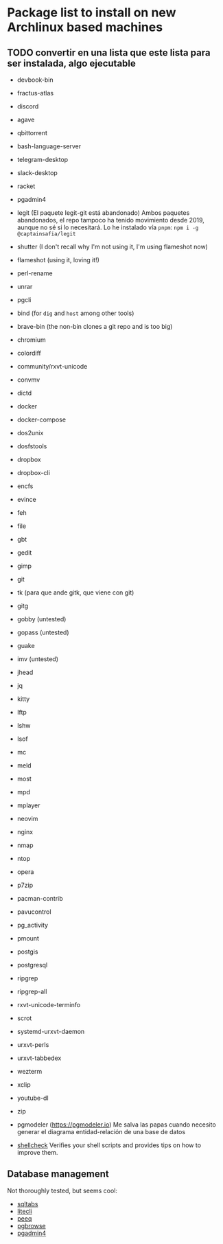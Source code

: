 # Package list to install on new Archlinux based machines

## TODO convertir en una lista que este lista para ser instalada, algo ejecutable

- devbook-bin
- fractus-atlas
- discord
- agave
- qbittorrent
- bash-language-server
- telegram-desktop
- slack-desktop
- racket
- pgadmin4
- legit (El paquete legit-git está abandonado)
  Ambos paquetes abandonados, el repo tampoco ha tenido movimiento desde 2019, aunque no sé si lo necesitará.
  Lo he instalado vía `pnpm`: `npm i -g @captainsafia/legit`

- shutter (I don't recall why I'm not using it, I'm using flameshot now)
- flameshot (using it, loving it!)
- perl-rename
- unrar
- pgcli
- bind (for `dig` and `host` among other tools)
- brave-bin (the non-bin clones a git repo and is too big)
- chromium
- colordiff
- community/rxvt-unicode
- convmv
- dictd
- docker
- docker-compose
- dos2unix
- dosfstools
- dropbox
- dropbox-cli
- encfs
- evince
- feh
- file
- gbt
- gedit
- gimp
- git
- tk (para que ande gitk, que viene con git)
- gitg
- gobby (untested)
- gopass (untested)
- guake
- imv (untested)
- jhead
- jq
- kitty
- lftp
- lshw
- lsof
- mc
- meld
- most
- mpd
- mplayer
- neovim
- nginx
- nmap
- ntop
- opera
- p7zip
- pacman-contrib
- pavucontrol
- pg_activity
- pmount
- postgis
- postgresql
- ripgrep
- ripgrep-all
- rxvt-unicode-terminfo
- scrot
- systemd-urxvt-daemon
- urxvt-perls
- urxvt-tabbedex
- wezterm
- xclip
- youtube-dl
- zip
- pgmodeler (https://pgmodeler.io)
  Me salva las papas cuando necesito generar el diagrama entidad-relación de una base de datos
- [shellcheck](https://www.shellcheck.net)
  Verifies your shell scripts and provides tips on how to improve them.

## Database management
Not thoroughly tested, but seems cool:

- [sqltabs](https://www.sqltabs.com/)
- [litecli](https://github.com/dbcli/litecli)
- [peeq](https://github.com/dbhowell/peeq)
- [pgbrowse](https://github.com/Geballin/PgBrowse)
- [pgadmin4](https://www.pgadmin.org/)
